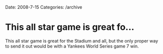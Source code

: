 Date: 2008-7-15
Categories: /archive

# This all star game is great fo...

This all star game is great for the Stadium and all, but the only proper way to send it out would be with a Yankees World Series game 7 win.
